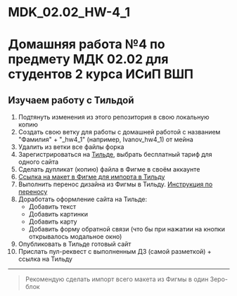 # MDK_02.02_HW-4_1

# Домашняя работа №4 по предмету МДК 02.02 для студентов 2 курса ИСиП ВШП

## Изучаем работу с Тильдой

1. Подтянуть изменения из этого репозитория в свою локальную копию
1. Создать свою ветку для работы с домашней работой с названием "Фамилия" + "_hw4_1" (например, Ivanov_hw4_1) от мейна
1. Удалить из ветки все файлы форка
1. Зарегистрироваться на [Тильде](https://tilda.cc/ru/), выбрать бесплатный тариф для одного сайта
1. Сделать дупликат (копию) файла в Фигме в своём аккаунте
1. [Ссылка на макет в Фигме для импорта в Тильду](https://www.figma.com/design/sYrfC4UZ4xmenpOxMA3T5I/HW-4-1?node-id=0-1&t=2UAYqiiwSitTFqbc-0)
1. Выполнить перенос дизайна из Фигмы в Тильду. [Инструкция по переносу](https://help-ru.tilda.cc/zero/figma-import)
1. Доработать оформление сайта на Тильде:
    * Добавить текст
    * Добавить картинки
    * Добавить карту
    * Добавить форму обратной связи (что бы при нажатии на кнопки открывалось модальное окно)
1. Опубликовать в Тильде готовый сайт
1. Прислать пул-реквест с выполненным ДЗ (самой разметкой) + ссылка на Тильду

***

> Рекомендую сделать импорт всего макета из Фигмы в один Зеро-блок
